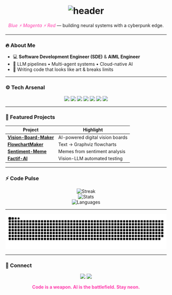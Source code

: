 <!-- CYBERPUNK PROFILE — a-r007 -->
<h1 align="center">
  <img src="https://readme-typing-svg.herokuapp.com?font=Orbitron&size=36&duration=3000&pause=800&color=FF3CAC&center=true&vCenter=true&width=1000&lines=ABDUL+RAHMAN+//+A-R007;SDE+%26+AI+ENGINEER;CODE+%E2%80%A2+CHAOS+%E2%80%A2+CREATION" alt="header"/>
</h1>

<p align="center">
  <em style="color:#FF3CAC">Blue ⚡ Magenta ⚡ Red</em> — building neural systems with a cyberpunk edge.
</p>

---

### 🔥 About Me
- 💻 **Software Development Engineer (SDE)** & **AIML Engineer**  
- 🧠 LLM pipelines • Multi-agent systems • Cloud-native AI  
- 🎯 Writing code that looks like art & breaks limits

---

### ⚙️ Tech Arsenal
<p align="center">
  <img src="https://img.shields.io/badge/Python-3776AB?style=for-the-badge&logo=python&logoColor=white" />
  <img src="https://img.shields.io/badge/TypeScript-3178C6?style=for-the-badge&logo=typescript&logoColor=white" />
  <img src="https://img.shields.io/badge/Next.js-111827?style=for-the-badge&logo=nextdotjs&logoColor=white" />
  <img src="https://img.shields.io/badge/React-61DAFB?style=for-the-badge&logo=react&logoColor=black" />
  <img src="https://img.shields.io/badge/FastAPI-FF3CAC?style=for-the-badge&logo=fastapi&logoColor=white" />
  <img src="https://img.shields.io/badge/MongoDB-4EA94B?style=for-the-badge&logo=mongodb&logoColor=white" />
  <img src="https://img.shields.io/badge/AWS-FF4500?style=for-the-badge&logo=amazonaws&logoColor=black" />
</p>

---

### 🚀 Featured Projects
| Project | Highlight |
|--------|-----------|
| [**Vision-Board-Maker**](https://github.com/A-R007/Vision-Board-Maker) | AI-powered digital vision boards |
| [**FlowchartMaker**](https://github.com/A-R007/FlowchartMaker) | Text → Graphviz flowcharts |
| [**Sentiment-Meme**](https://github.com/A-R007/Sentiment-Meme) | Memes from sentiment analysis |
| [**Factif-AI**](https://github.com/A-R007/factif-ai) | Vision-LLM automated testing |

---

### ⚡ Code Pulse
<div align="center">

![Streak](https://streak-stats.demolab.com?user=a-r007&theme=radical&hide_border=true&background=0D1117&ring=FF3CAC&fire=FF512F)  
![Stats](https://github-readme-stats.vercel.app/api?username=a-r007&show_icons=true&theme=radical&hide_border=true&bg_color=0D1117&title_color=FF3CAC&icon_color=FF512F)  
![Languages](https://github-readme-stats.vercel.app/api/top-langs/?username=a-r007&layout=compact&theme=radical&hide_border=true&bg_color=0D1117&title_color=FF3CAC)

</div>

---

<p align="center">
  <img src="dist/github-contribution-grid-snake.svg"
       alt="GitHub Contribution Chess Gambit"
       width="800"/>
</p>


---

### 🔗 Connect
<p align="center">
  <a href="https://www.linkedin.com/in/abdul-rahman-mohammed-arshath/"><img src="https://img.shields.io/badge/LinkedIn-FF3CAC?style=for-the-badge&logo=linkedin&logoColor=black"></a>
  <a href="https://github.com/a-r007"><img src="https://img.shields.io/badge/GitHub-0A0A0A?style=for-the-badge&logo=github&logoColor=FF3CAC"></a>
</p>

<p align="center"><b style="color:#FF3CAC">Code is a weapon. AI is the battlefield. Stay neon.</b></p>
